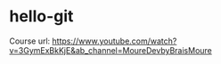 # hello-git

Course url: https://www.youtube.com/watch?v=3GymExBkKjE&ab_channel=MoureDevbyBraisMoure 
